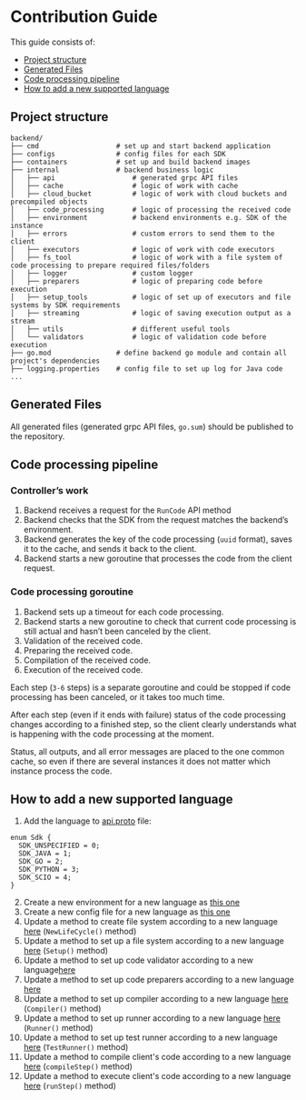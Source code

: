 <!--
    Licensed to the Apache Software Foundation (ASF) under one
    or more contributor license agreements.  See the NOTICE file
    distributed with this work for additional information
    regarding copyright ownership.  The ASF licenses this file
    to you under the Apache License, Version 2.0 (the
    "License"); you may not use this file except in compliance
    with the License.  You may obtain a copy of the License at

      http://www.apache.org/licenses/LICENSE-2.0

    Unless required by applicable law or agreed to in writing,
    software distributed under the License is distributed on an
    "AS IS" BASIS, WITHOUT WARRANTIES OR CONDITIONS OF ANY
    KIND, either express or implied.  See the License for the
    specific language governing permissions and limitations
    under the License.
-->

# Contribution Guide

This guide consists of:

- [Project structure](#project-structure)
- [Generated Files](#generated-files)
- [Code processing pipeline](#code-processing-pipeline)
- [How to add a new supported language](#how-to-add-a-new-supported-language)

## Project structure

```
backend/
├── cmd                   # set up and start backend application
├── configs               # config files for each SDK
├── containers            # set up and build backend images
├── internal              # backend business logic
│   ├── api                   # generated grpc API files
│   ├── cache                 # logic of work with cache
│   ├── cloud_bucket          # logic of work with cloud buckets and precompiled objects
│   ├── code_processing       # logic of processing the received code
│   ├── environment           # backend environments e.g. SDK of the instance
│   ├── errors                # custom errors to send them to the client
│   ├── executors             # logic of work with code executors
│   ├── fs_tool               # logic of work with a file system of code processing to prepare required files/folders
│   ├── logger                # custom logger
│   ├── preparers             # logic of preparing code before execution
│   ├── setup_tools           # logic of set up of executors and file systems by SDK requirements
│   ├── streaming             # logic of saving execution output as a stream
│   ├── utils                 # different useful tools
│   └── validators            # logic of validation code before execution
├── go.mod                # define backend go module and contain all project's dependencies
├── logging.properties    # config file to set up log for Java code
...
```

## Generated Files

All generated files (generated grpc API files, `go.sum`) should be published to the repository.

## Code processing pipeline

### Controller’s work

1. Backend receives a request for the `RunCode` API method
2. Backend checks that the SDK from the request matches the backend’s environment.
3. Backend generates the key of the code processing (`uuid` format), saves it to the cache, and sends it back to the
   client.
4. Backend starts a new goroutine that processes the code from the client request.

### Code processing goroutine

1. Backend sets up a timeout for each code processing.
2. Backend starts a new goroutine to check that current code processing is still actual and hasn’t been canceled by the
   client.
3. Validation of the received code.
4. Preparing the received code.
5. Compilation of the received code.
6. Execution of the received code.

Each step (`3-6` steps) is a separate goroutine and could be stopped if code processing has been canceled, or it takes
too much time.

After each step (even if it ends with failure) status of the code processing changes according to a finished step, so
the client clearly understands what is happening with the code processing at the moment.

Status, all outputs, and all error messages are placed to the one common cache, so even if there are several instances
it does not matter which instance process the code.

## How to add a new supported language

1. Add the language to [api.proto](../api/v1/api.proto) file:

```
enum Sdk {
  SDK_UNSPECIFIED = 0;
  SDK_JAVA = 1;
  SDK_GO = 2;
  SDK_PYTHON = 3;
  SDK_SCIO = 4;
}
```

2. Create a new environment for a new language as [this one](containers/java)
3. Create a new config file for a new language as [this one](configs/SDK_JAVA.json)
4. Update a method to create file system according to a new language [here](internal/fs_tool/fs.go) (`NewLifeCycle()`
   method)
5. Update a method to set up a file system according to a new
   language [here](internal/setup_tools/life_cycle/life_cycle_setuper.go) (`Setup()` method)
6. Update a method to set up code validator according to a new language[here](internal/utils/validators_utils.go)
7. Update a method to set up code preparers according to a new language [here](internal/utils/preparators_utils.go)
8. Update a method to set up compiler according to a new
   language [here](internal/setup_tools/builder/setup_builder.go) (`Compiler()` method)
9. Update a method to set up runner according to a new
   language [here](internal/setup_tools/builder/setup_builder.go) (`Runner()` method)
10. Update a method to set up test runner according to a new
    language [here](internal/setup_tools/builder/setup_builder.go) (`TestRunner()` method)
11. Update a method to compile client's code according to a new
    language [here](internal/code_processing/code_processing.go) (`compileStep()` method)
12. Update a method to execute client's code according to a new
    language [here](internal/code_processing/code_processing.go) (`runStep()` method)